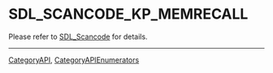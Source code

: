 # SDL_SCANCODE_KP_MEMRECALL

Please refer to [SDL_Scancode](SDL_Scancode) for details.

----
[CategoryAPI](CategoryAPI), [CategoryAPIEnumerators](CategoryAPIEnumerators)

